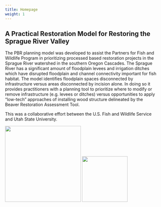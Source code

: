 ```yaml
---
title: Homepage
weight: 1
---
```


## A Practical Restoration Model for Restoring the Sprague River Valley

The PBR planning model was developed to assist the Partners for Fish and Wildlife Program in prioritizing processed based restoration projects in the Sprague River watershed in the southern Oregon Cascades. The Sprague River has a significant amount of floodplain levees and irrigation ditches which have disrupted floodplain and channel connectivity important for fish habitat. The model identifies floodplain spaces disconnected by infrastructure versus areas disconnected by incision alone. In doing so it provides practitioners with a planning tool to prioritize where to modify or remove infrastructure (e.g. levees or ditches) versus opportunities to apply “low-tech” approaches of installing wood structure delineated by the Beaver Restoration Assessment Tool.

This was a collaborative effort between the U.S. Fish and Wildlife Service and Utah State University.

<img src="{{ site.baseurl }}/assets/images/EcoLab_whiteblue-02.png" width="250">
<img src="{{ site.baseurl }}/assets/images/US-FWS-logo.png" width="150">

